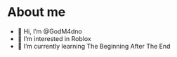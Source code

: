 # About me
- 👋 Hi, I’m @GodM4dno
- 👀 I’m interested in Roblox
- 🌱 I’m currently learning The Beginning After The End

<!---
GodM4dno/GodM4dno is a ✨ special ✨ repository because its `README.md` (this file) appears on your GitHub profile.
You can click the Preview link to take a look at your changes.
--->
